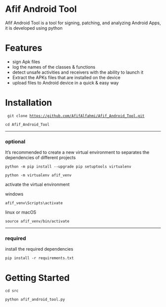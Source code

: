 # Afif Android Tool

Afif Android Tool is a tool for signing, patching, and analyzing Android Apps, it is developed using python



# Features

* sign Apk files
* log the names of the classes & functions 
* detect unsafe activities and receivers with the ability to launch it
* Extract the APKs files that are installed on the device
* upload files to Android device in a quick & easy way


# Installation


<code> git clone https://github.com/AfifAlfahmi/Afif_Android_Tool.git </code>

<code>cd Afif_Android_Tool</code>
<br>

 <hr>

### optional

It’s recommended to create a new virtual environment to separates the dependencies of different projects
 
<code>python -m pip install --upgrade pip setuptools virtualenv </code>

<code>python -m virtualenv afif_venv</code>


activate the virtual environment

windows 

<code>afif_venv\Scripts\activate</code>

linux or macOS

<code>source afif_venv/bin/activate</code>

 <hr>

### required 


install the required dependencies

<code>pip install -r requirements.txt</code>

# Getting Started

<code>cd src </code>

<code>python afif_android_tool.py  </code>